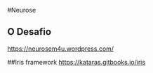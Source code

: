 #Neurose

## O Desafio
https://neurosem4u.wordpress.com/

##Iris framework
https://kataras.gitbooks.io/iris